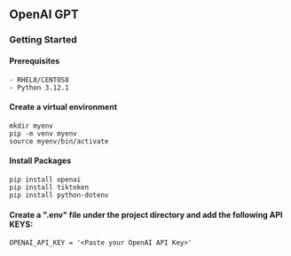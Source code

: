 ## OpenAI GPT


### Getting Started

#### Prerequisites
```
- RHEL8/CENTOS8
- Python 3.12.1
```

#### Create a virtual environment
```
mkdir myenv
pip -m venv myenv
source myenv/bin/activate
```

#### Install Packages 
```
pip install openai
pip install tiktoken
pip install python-dotenv
```

#### Create a ".env" file under the project directory and add the following API KEYS:
```
OPENAI_API_KEY = '<Paste your OpenAI API Key>'
```




